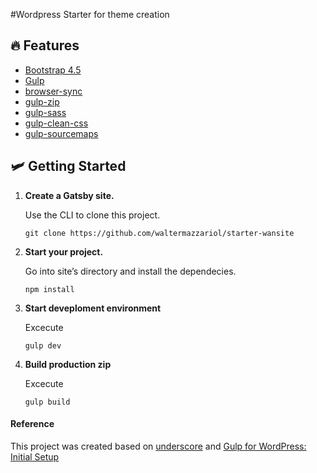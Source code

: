 #Wordpress Starter for theme creation

## 🔥 Features

- [Bootstrap 4.5](https://getbootstrap.com/docs/4.0/getting-started/introduction/)
- [Gulp](https://gulpjs.com/)
- [browser-sync](https://www.npmjs.com/package/browser-sync)
- [gulp-zip](https://www.npmjs.com/package/gulp-zip)
- [gulp-sass](https://www.npmjs.com/package/gulp-sass)
- [gulp-clean-css](https://www.npmjs.com/package/gulp-clean-css)
- [gulp-sourcemaps](https://www.npmjs.com/package/gulp-sourcemaps)

## 🛩 Getting Started

1.  **Create a Gatsby site.**

    Use the CLI to clone this project.
    
    ``` 
    git clone https://github.com/waltermazzariol/starter-wansite
    ```

2.  **Start your project.**

    Go into site’s directory and install the dependecies.

    ```
    npm install
    ```

3.  **Start deveploment environment**

    Excecute 

    ```
    gulp dev
    ```

4.  **Build production zip**

    Excecute 

    ```
    gulp build
    ```

#### Reference

This project was created based on [underscore](https://underscores.me/) and [Gulp for WordPress: Initial Setup](https://css-tricks.com/gulp-for-wordpress-initial-setup/)
